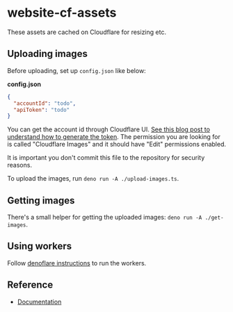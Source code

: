 # website-cf-assets

These assets are cached on Cloudflare for resizing etc.

## Uploading images

Before uploading, set up `config.json` like below:

**config.json**

```json
{
  "accountId": "todo",
  "apiToken": "todo"
}
```

You can get the account id through Cloudflare UI. [See this blog post to understand how to generate the token](https://www.better.dev/cloudflare-images). The permission you are looking for is called "Cloudflare Images" and it should have "Edit" permissions enabled.

It is important you don't commit this file to the repository for security reasons.

To upload the images, run `deno run -A ./upload-images.ts`.

## Getting images

There's a small helper for getting the uploaded images: `deno run -A ./get-images`.

## Using workers

Follow [denoflare instructions](https://denoflare.dev/guides/serve) to run the workers.

## Reference

* [Documentation](https://developers.cloudflare.com/images/)
